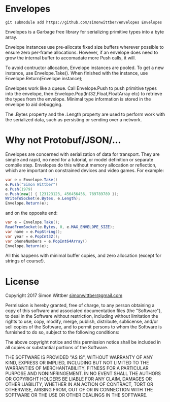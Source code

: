 Envelopes
=========

```git submodule add https://github.com/simonwittber/envelopes Envelopes```

Envelopes is a Garbage free library for serializing primitive types into
a byte array.

Envelope instances use pre-allocate fixed size buffers wherever possible
to ensure zero per-frame allocations. However, if an envelope does need
to grow the internal buffer to accomadate more Push calls, it will.

To avoid contructor allocation, Envelope instances are pooled. To get
a new instance, use Envelope.Take(). When finished with the instance, use
Envelope.Return(Envelope instance);

Envelopes work like a queue. Call Envelope.Push to push primitive types
into the envelope, then Envelope.Pop(Int32,Float,FloatArray etc) to 
retrieve the types from the envelope. Minimal type information is stored in
the envelope to aid debugging.

The .Bytes property and the .Length property are used to perform work with
the serialized data, such as persisting or sending over a network.


Why not Protobuf/JSON/...
=========================
Envelopes are concerned with serialization of data for transport. They are
simple and rapid, no need for a tutorial, or model definition or separate
compile step. Envelopes do this without memory allocation or reflection,
which are important on constrained devices and video games. For example:

```csharp
var e = Envelope.Take()
e.Push("Simon Wittber")
e.Push(1979)
e.Push(new[] { 123123123, 456456456, 789789789 });
WriteToSocket(e.Bytes, e.Length);
Envelope.Return(e);
```

and on the opposite end:

```csharp
var e = Envelope.Take();
ReadFromSocket(e.Bytes, 0, e.MAX_ENVELOPE_SIZE);
var name = e.PopString();
var year = e.PopInt32();
var phoneNumbers = e.PopInt64Array()
Envelope.Return(e);
```

All this happens with minimal buffer copies, and zero allocation (except for
strings of course!).


License
=======
Copyright 2017 Simon Wittber <simonwittber@gmail.com>

Permission is hereby granted, free of charge, to any person obtaining a copy 
of this software and associated documentation files (the "Software"), to deal 
in the Software without restriction, including without limitation the rights 
to use, copy, modify, merge, publish, distribute, sublicense, and/or sell 
copies of the Software, and to permit persons to whom the Software is 
furnished to do so, subject to the following conditions:

The above copyright notice and this permission notice shall be included in 
all copies or substantial portions of the Software.

THE SOFTWARE IS PROVIDED "AS IS", WITHOUT WARRANTY OF ANY KIND, EXPRESS OR 
IMPLIED, INCLUDING BUT NOT LIMITED TO THE WARRANTIES OF MERCHANTABILITY, 
FITNESS FOR A PARTICULAR PURPOSE AND NONINFRINGEMENT. IN NO EVENT SHALL THE 
AUTHORS OR COPYRIGHT HOLDERS BE LIABLE FOR ANY CLAIM, DAMAGES OR OTHER 
LIABILITY, WHETHER IN AN ACTION OF CONTRACT, TORT OR OTHERWISE, ARISING FROM, 
OUT OF OR IN CONNECTION WITH THE SOFTWARE OR THE USE OR OTHER DEALINGS IN THE 
SOFTWARE.

